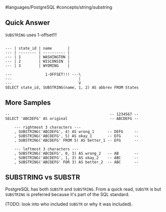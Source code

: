 #languages/PostgreSQL #concepts/string/substring
## Quick Answer

`SUBSTRING` uses 1-offset!!!

```postgresql

--- | state_id | name       |
--- | -------- | ---------- |
--- | 1        | WASHINGTON |
--- | 2        | WISCONSIN  |
--- | 3        | WYOMING    |

---               1-OFFSET!!! ---\
---                              |
---                              V
SELECT state_id, SUBSTRING(name, 1, 2) AS abbrev FROM States
```

## More Samples
```postgresql
--                                             -- 1234567 --
SELECT 'ABCDEFG' AS original                   -- ABCDEFG --
  
	--- rightmost 3 characters ---
	, SUBSTRING('ABCDEFG', 4) AS wrong_1      -- DEFG     --
	, SUBSTRING('ABCDEFG', 5) AS okay_1       -- EFG      --
	, SUBSTRING('ABCDEFG' FROM 5) AS better_1 -- EFG      --
	  
	--- leftmost 3 characters ---
	, SUBSTRING('ABCDEFG', 0, 3) AS wrong_2   -- AB       --
	, SUBSTRING('ABCDEFG', 1, 3) AS okay_2    -- ABC      --
	, SUBSTRING('ABCDEFG' FOR 3) AS better_2  -- ABC      --

```

## SUBSTRING vs SUBSTR

PostgreSQL has both `SUBSTR` and `SUBSTRING`. From a quick read, `SUBSTR` is but `SUBSTRING` is preferred because it's part of the SQL standard.

(TODO: look into who included `SUBSTR` or why it was included).